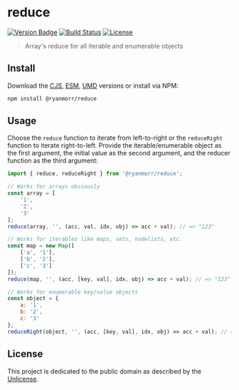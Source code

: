 # reduce

[![Version Badge][version-image]][project-url]
[![Build Status][build-image]][build-url]
[![License][license-image]][license-url]

> Array's reduce for all iterable and enumerable objects

## Install

Download the [CJS](https://github.com/ryanmorr/reduce/raw/master/dist/reduce.cjs.js), [ESM](https://github.com/ryanmorr/reduce/raw/master/dist/reduce.esm.js), [UMD](https://github.com/ryanmorr/reduce/raw/master/dist/reduce.umd.js) versions or install via NPM:

``` sh
npm install @ryanmorr/reduce
```

## Usage

Choose the `reduce` function to iterate from left-to-right or the `reduceRight` function to iterate right-to-left. Provide the iterable/enumerable object as the first argument, the initial value as the second argument, and the reducer function as the third argument:

``` javascript
import { reduce, reduceRight } from '@ryanmorr/reduce';

// Works for arrays obviously
const array = [
    '1',
    '2',
    '3'
];
reduce(array, '', (acc, val, idx, obj) => acc + val); // => "123"

// Works for iterables like maps, sets, nodelists, etc.
const map = new Map([
    ['a', '1'],
    ['b', '2'],
    ['c', '3']
]);
reduce(map, '', (acc, [key, val], idx, obj) => acc + val); // => "123"

// Works for enumerable key/value objects
const object = {
    a: '1',
    b: '2',
    c: '3'
};
reduceRight(object, '', (acc, [key, val], idx, obj) => acc + val); // => "321"
```

## License

This project is dedicated to the public domain as described by the [Unlicense](http://unlicense.org/).

[project-url]: https://github.com/ryanmorr/reduce
[version-image]: https://badge.fury.io/gh/ryanmorr%2Freduce.svg
[build-url]: https://travis-ci.org/ryanmorr/reduce
[build-image]: https://travis-ci.org/ryanmorr/reduce.svg
[license-image]: https://img.shields.io/badge/license-Unlicense-blue.svg
[license-url]: UNLICENSE